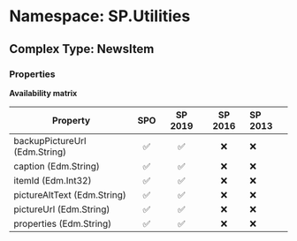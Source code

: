 # Namespace: SP.Utilities

## Complex Type: NewsItem

### Properties

**Availability matrix**

Property | SPO | SP 2019 | SP 2016 | SP 2013
----------|:---:|:-------:|:-------:|:-------
backupPictureUrl (Edm.String) | ✅ | ✅ | ❌ | ❌
caption (Edm.String) | ✅ | ✅ | ❌ | ❌
itemId (Edm.Int32) | ✅ | ✅ | ❌ | ❌
pictureAltText (Edm.String) | ✅ | ✅ | ❌ | ❌
pictureUrl (Edm.String) | ✅ | ✅ | ❌ | ❌
properties (Edm.String) | ✅ | ✅ | ❌ | ❌
